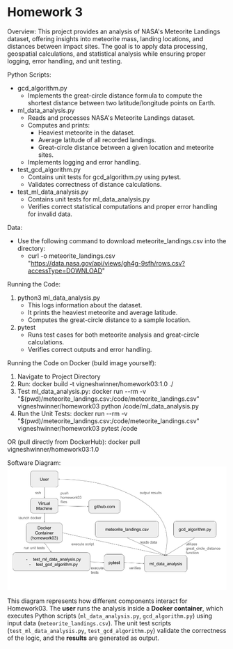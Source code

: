 # Homework 3

Overview: 
This project provides an analysis of NASA's Meteorite Landings dataset, offering insights into meteorite mass, landing locations, and distances between impact sites. The goal is to apply data processing, geospatial calculations, and statistical analysis while ensuring proper logging, error handling, and unit testing.

Python Scripts:
* gcd_algorithm.py
    - Implements the great-circle distance formula to compute the shortest distance between two latitude/longitude points on Earth.
* ml_data_analysis.py
    - Reads and processes NASA's Meteorite Landings dataset.
    - Computes and prints:
        + Heaviest meteorite in the dataset.
        + Average latitude of all recorded landings.
        + Great-circle distance between a given location and meteorite sites.
    - Implements logging and error handling.
* test_gcd_algorithm.py
    - Contains unit tests for gcd_algorithm.py using pytest.
    - Validates correctness of distance calculations.
* test_ml_data_analysis.py
    - Contains unit tests for ml_data_analysis.py
    - Verifies correct statistical computations and proper error handling for invalid data.

Data:
- Use the following command to download meteorite_landings.csv into the directory: 
    * curl -o meteorite_landings.csv "https://data.nasa.gov/api/views/gh4g-9sfh/rows.csv?accessType=DOWNLOAD"

Running the Code:
1. python3 ml_data_analysis.py
    - This logs information about the dataset.
    - It prints the heaviest meteorite and average latitude.
    - Computes the great-circle distance to a sample location.
2. pytest
    - Runs test cases for both meteorite analysis and great-circle calculations.
    - Verifies correct outputs and error handling.

Running the Code on Docker (build image yourself):
1. Navigate to Project Directory
2. Run: docker build -t vigneshwinner/homework03:1.0 ./
3. Test ml_data_analysis.py: docker run --rm -v "$(pwd)/meteorite_landings.csv:/code/meteorite_landings.csv" vigneshwinner/homework03 python /code/ml_data_analysis.py
4. Run the Unit Tests: docker run --rm -v "$(pwd)/meteorite_landings.csv:/code/meteorite_landings.csv" vigneshwinner/homework03 pytest /code

OR (pull directly from DockerHub): docker pull vigneshwinner/homework03:1.0

Software Diagram:
![Software Diagram](diagram.png)

This diagram represents how different components interact for Homework03. The **user** runs the analysis inside a **Docker container**, which executes Python scripts (`ml_data_analysis.py`, `gcd_algorithm.py`) using input data (`meteorite_landings.csv`). The unit test scripts (`test_ml_data_analysis.py`, `test_gcd_algorithm.py`) validate the correctness of the logic, and the **results** are generated as output.
